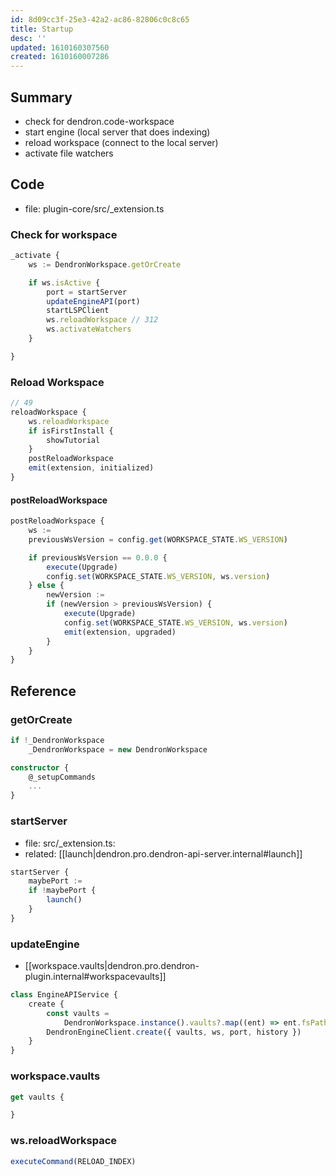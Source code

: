 ```yaml
---
id: 8d09cc3f-25e3-42a2-ac86-82806c0c8c65
title: Startup
desc: ''
updated: 1610160307560
created: 1610160007286
---
```


## Summary 
- check for dendron.code-workspace 
- start engine (local server that does indexing)
- reload workspace (connect to the local server)
- activate file watchers 

## Code
- file: plugin-core/src/_extension.ts


### Check for workspace 

```ts
_activate {
    ws := DendronWorkspace.getOrCreate

    if ws.isActive {
        port = startServer
        updateEngineAPI(port)
        startLSPClient
        ws.reloadWorkspace // 312
        ws.activateWatchers
    }

}
```

### Reload Workspace

```ts
// 49
reloadWorkspace {
    ws.reloadWorkspace
    if isFirstInstall {
        showTutorial
    }
    postReloadWorkspace
    emit(extension, initialized)
}
```

####  postReloadWorkspace

```ts
postReloadWorkspace {
    ws :=
    previousWsVersion = config.get(WORKSPACE_STATE.WS_VERSION)

    if previousWsVersion == 0.0.0 {
        execute(Upgrade)
        config.set(WORKSPACE_STATE.WS_VERSION, ws.version)
    } else {
        newVersion :=
        if (newVersion > previousWsVersion) {
            execute(Upgrade)
            config.set(WORKSPACE_STATE.WS_VERSION, ws.version)
            emit(extension, upgraded)
        }
    }
}

```

## Reference

### getOrCreate

```ts
if !_DendronWorkspace
    _DendronWorkspace = new DendronWorkspace
```

```ts
constructor {
    @_setupCommands
    ...
}
```

### startServer
- file: src/_extension.ts: 
- related: [[launch|dendron.pro.dendron-api-server.internal#launch]]

```ts
startServer {
    maybePort :=
    if !maybePort {
        launch()
    }
}
```

### updateEngine
- [[workspace.vaults|dendron.pro.dendron-plugin.internal#workspacevaults]]

```ts
class EngineAPIService {
    create {
        const vaults =
            DendronWorkspace.instance().vaults?.map((ent) => ent.fsPath) || [];
        DendronEngineClient.create({ vaults, ws, port, history })
    }
}
```

### workspace.vaults

```ts
get vaults {

}

```


### ws.reloadWorkspace

```ts
executeCommand(RELOAD_INDEX)
```
